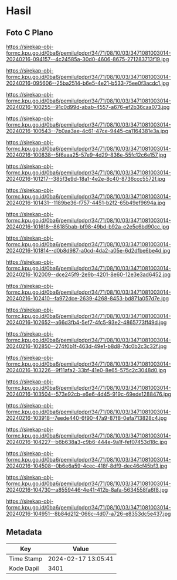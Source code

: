 # Hasil

## Foto C Plano

https://sirekap-obj-formc.kpu.go.id/0ba6/pemilu/pdpr/34/71/08/10/03/3471081003014-20240216-094157--4c24585a-30d0-4606-8675-271283713f19.jpg

https://sirekap-obj-formc.kpu.go.id/0ba6/pemilu/pdpr/34/71/08/10/03/3471081003014-20240216-095606--25ba2514-b6e5-4e21-b533-75ee0f3acdc1.jpg

https://sirekap-obj-formc.kpu.go.id/0ba6/pemilu/pdpr/34/71/08/10/03/3471081003014-20240216-100255--91c0d99d-abab-4557-a676-ef2b36caa073.jpg

https://sirekap-obj-formc.kpu.go.id/0ba6/pemilu/pdpr/34/71/08/10/03/3471081003014-20240216-100543--7b0aa3ae-4c61-47ce-9445-ca1164381e3a.jpg

https://sirekap-obj-formc.kpu.go.id/0ba6/pemilu/pdpr/34/71/08/10/03/3471081003014-20240216-100838--5f6aaa25-57e9-4d29-836e-55fc12c6e157.jpg

https://sirekap-obj-formc.kpu.go.id/0ba6/pemilu/pdpr/34/71/08/10/03/3471081003014-20240216-101217--385f3e9d-18a1-4e2e-8c40-8736ccc5572f.jpg

https://sirekap-obj-formc.kpu.go.id/0ba6/pemilu/pdpr/34/71/08/10/03/3471081003014-20240216-101431--1189be36-f757-4451-b2f2-65b49ef9694a.jpg

https://sirekap-obj-formc.kpu.go.id/0ba6/pemilu/pdpr/34/71/08/10/03/3471081003014-20240216-101618--86185bab-bf98-49bd-b92a-e2e5c6bd90cc.jpg

https://sirekap-obj-formc.kpu.go.id/0ba6/pemilu/pdpr/34/71/08/10/03/3471081003014-20240216-101814--d0b8d987-a0cd-4da2-a05e-6d2dfbe6be4d.jpg

https://sirekap-obj-formc.kpu.go.id/0ba6/pemilu/pdpr/34/71/08/10/03/3471081003014-20240216-102009--dce245f9-2e9b-4201-8e60-12e3e3ad6452.jpg

https://sirekap-obj-formc.kpu.go.id/0ba6/pemilu/pdpr/34/71/08/10/03/3471081003014-20240216-102410--fa972dce-2639-4268-8453-bd871a057d7e.jpg

https://sirekap-obj-formc.kpu.go.id/0ba6/pemilu/pdpr/34/71/08/10/03/3471081003014-20240216-102652--a66d3fb4-5ef7-4fc5-93e2-4865773ff49d.jpg

https://sirekap-obj-formc.kpu.go.id/0ba6/pemilu/pdpr/34/71/08/10/03/3471081003014-20240216-102850--274f0b1f-463d-49e1-b8d8-7dc0b2c3c32f.jpg

https://sirekap-obj-formc.kpu.go.id/0ba6/pemilu/pdpr/34/71/08/10/03/3471081003014-20240216-103226--9f11afa2-33bf-41e0-8e65-575c2c3048d0.jpg

https://sirekap-obj-formc.kpu.go.id/0ba6/pemilu/pdpr/34/71/08/10/03/3471081003014-20240216-103504--573e92cb-e6e6-4d45-919c-69ede1288476.jpg

https://sirekap-obj-formc.kpu.go.id/0ba6/pemilu/pdpr/34/71/08/10/03/3471081003014-20240216-103918--7eede440-6f90-47a9-87f8-0efa713828c4.jpg

https://sirekap-obj-formc.kpu.go.id/0ba6/pemilu/pdpr/34/71/08/10/03/3471081003014-20240216-104227--b6b638a3-c9b6-444e-9a1f-fef07453d18c.jpg

https://sirekap-obj-formc.kpu.go.id/0ba6/pemilu/pdpr/34/71/08/10/03/3471081003014-20240216-104508--0b6e6a59-4cec-418f-8df9-dec46cf45bf3.jpg

https://sirekap-obj-formc.kpu.go.id/0ba6/pemilu/pdpr/34/71/08/10/03/3471081003014-20240216-104730--a8559446-4e41-412b-8afa-5634558fa6f8.jpg

https://sirekap-obj-formc.kpu.go.id/0ba6/pemilu/pdpr/34/71/08/10/03/3471081003014-20240216-104951--8b84d212-066c-4d07-a726-e8353dc5e437.jpg


## Metadata

| Key        | Value               |
| ---------- | ------------------- |
| Time Stamp | 2024-02-17 13:05:41 |
| Kode Dapil | 3401                |



